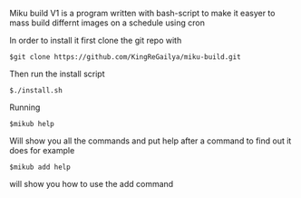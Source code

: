 
Miku build V1 is a program written with bash-script to make it easyer 
to mass build differnt images on a schedule using cron 

In order to install it first clone the git repo with

    $git clone https://github.com/KingReGailya/miku-build.git

Then run the install script

    $./install.sh

Running 

    $mikub help

Will show you all the commands and
put help after a command to find out it does 
for example 

    $mikub add help

will show you how to use the add command

